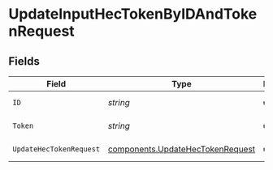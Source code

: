 # UpdateInputHecTokenByIDAndTokenRequest


## Fields

| Field                                                                                | Type                                                                                 | Required                                                                             | Description                                                                          |
| ------------------------------------------------------------------------------------ | ------------------------------------------------------------------------------------ | ------------------------------------------------------------------------------------ | ------------------------------------------------------------------------------------ |
| `ID`                                                                                 | *string*                                                                             | :heavy_check_mark:                                                                   | The <code>id</code> of the Splunk HEC Source.                                        |
| `Token`                                                                              | *string*                                                                             | :heavy_check_mark:                                                                   | The <code>id</code> of the HEC token to update.                                      |
| `UpdateHecTokenRequest`                                                              | [components.UpdateHecTokenRequest](../../models/components/updatehectokenrequest.md) | :heavy_check_mark:                                                                   | UpdateHecTokenRequest object                                                         |